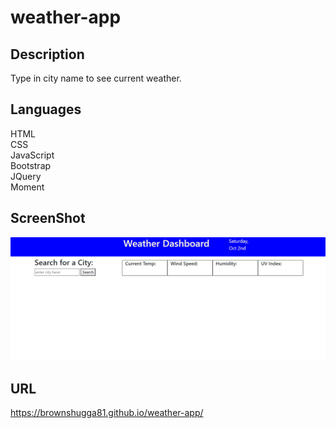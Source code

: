 # weather-app

## Description
Type in city name to see current weather.

## Languages
HTML<br>
CSS <br>
JavaScript <br>
Bootstrap <br>
JQuery <br>
Moment <br>

## ScreenShot
![Alt text](/assets/images/weather-app.png?raw=true "ScreenShot")

## URL
https://brownshugga81.github.io/weather-app/
